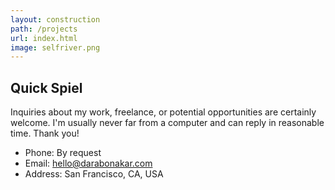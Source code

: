 ```yaml
---
layout: construction
path: /projects
url: index.html
image: selfriver.png
---
```


## Quick Spiel
Inquiries about my work, freelance, or potential opportunities are certainly welcome.  I'm usually never far from a computer and can reply in reasonable time.  Thank you!

* Phone: By request
* Email: hello@darabonakar.com
* Address: San Francisco, CA, USA
